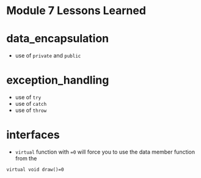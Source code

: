 # Module 7 Lessons Learned

# data_encapsulation
- use of `private` and `public`

# exception_handling
- use of `try`
- use of `catch`
- use of `throw`

# interfaces
- `virtual` function with `=0` will force you to use the data member function from the
```
virtual void draw()=0
```
